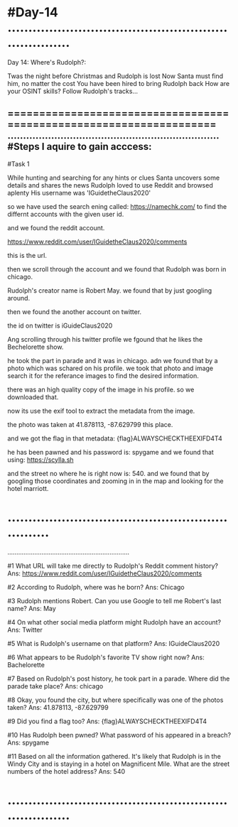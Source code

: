 #Day-14
....................................................................
====================================================================
Day 14: Where's Rudolph?:

Twas the night before Christmas and Rudolph is lost
Now Santa must find him, no matter the cost
You have been hired to bring Rudolph back
How are your OSINT skills? Follow Rudolph's tracks...

====================================================================
....................................................................
#Steps I aquire to gain acccess:
----------------------------------

#Task 1

While hunting and searching for any hints or clues
Santa uncovers some details and shares the news
Rudolph loved to use Reddit and browsed aplenty
His username was 'IGuidetheClaus2020'

so we have used the search ening called: https://namechk.com/ to find the differnt accounts with the given user id.

and we found the reddit account.

https://www.reddit.com/user/IGuidetheClaus2020/comments

this is the url.

then we scroll through the account and we found that Rudolph was born in chicago.

Rudolph's creator name is Robert May. we found that by just googling around.

then we found the another account on twitter.

the id on twitter is iGuideClaus2020

Ang scrolling through his twitter profile we fgound that he likes the Bechelorette show.

he took the part in parade and it was in chicago. adn we found that by a photo which was schared on his profile. we took that photo and image search it for the referance images to find the desired information.

there was an high quality copy of the image in his profile. so we downloaded that.

now its use the exif tool to extract the metadata from the image.

the photo was taken at 41.878113, -87.629799 this place.

and we got the flag in that metadata: {flag}ALWAYSCHECKTHEEXIFD4T4

he has been pawned and his password is: spygame and we found that using: https://scylla.sh

and the street no where he is right now is: 540. and we found that by googling those coordinates and zooming in in the map and looking for the hotel marriott.

...............................................................
====================================================================
....................................................................

#1	What URL will take me directly to Rudolph's Reddit comment history?
	Ans: https://www.reddit.com/user/IGuidetheClaus2020/comments

#2	According to Rudolph, where was he born?
	Ans: Chicago

#3	Rudolph mentions Robert.  Can you use Google to tell me Robert's last name?
	Ans: May

#4	On what other social media platform might Rudolph have an account?
	Ans: Twitter

#5	What is Rudolph's username on that platform?
	Ans: IGuideClaus2020

#6	What appears to be Rudolph's favorite TV show right now?
	Ans: Bachelorette

#7	Based on Rudolph's post history, he took part in a parade.  Where did the parade take place?
	Ans: chicago

#8	Okay, you found the city, but where specifically was one of the photos taken?
	Ans: 41.878113, -87.629799

#9	Did you find a flag too?
	Ans: {flag}ALWAYSCHECKTHEEXIFD4T4

#10	Has Rudolph been pwned? What password of his appeared in a breach?
	Ans: spygame

#11	Based on all the information gathered.  It's likely that Rudolph is in the Windy City and is staying in a hotel on Magnificent Mile.  What are the street numbers of the hotel address?
	Ans: 540

....................................................................
====================================================================